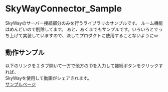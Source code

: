 # SkyWayConnector_Sample
SkyWayのサーバー接続部分のみを行うライブラリのサンプルです。
ルーム機能はめんどいので削除してます。
あと、あくまでもサンプルです。いろいろとでっち上げて実装していますので、決してプロダクトに使用することないようにｗ

## 動作サンプル
以下のリンクを２タブ開いて一方で他方のIDを入力して接続ボタンをクリックすれば、  
SkyWayを使用して動画がシェアされます。  
[サンプルページ](https://turbographics2000.github.io/SkyWayConnector_Sample/)
